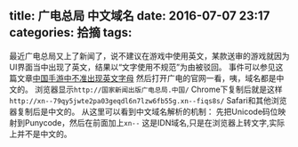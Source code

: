 title: 广电总局 中文域名
date: 2016-07-07 23:17
categories: 拾摘
tags:
---

最近广电总局又上了新闻了，说不建议在游戏中使用英文，某款送审的游戏就因为UI界面当中出现了英文，结果以“文字使用不规范”为由被驳回。
事件可以参见这篇文章[中国手游中不准出现英文字母](http://mp.weixin.qq.com/s?__biz=MjM5OTgzNzkyNA==&mid=2653182483&idx=1&sn=bbe263646767ff5f63effb3537add8cd&scene=1&srcid=0706cdITQTm82rt6cV9a2Wh1#rd)
然后打开广电的官网一看，咦，域名都是中文的。
浏览器显示`http://国家新闻出版广电总局.中国/`
Chrome下复制后就是这样`http://xn--79qy5jwte2pa03geqdl6n7lzw6fb55g.xn--fiqs8s/`
Safari和其他浏览器复制后是中文的。
从这里可以看到中文域名解析的机制：
先把Unicode码位映射到Punycode，然后在前面加上` xn-- `
这是IDN域名,只是在浏览器上转文字,实际上并不是中文的。


